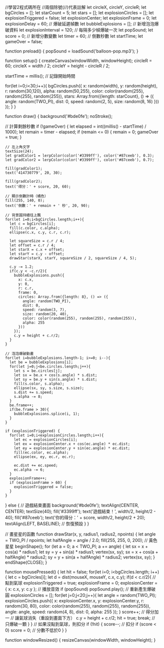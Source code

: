 //學習2程式碼所在
//兩個除號(//)代表註解
let circleX, circleY, circleR;
let bgCircles = [];
let starCount = 5;
let stars = [];
let explosionCircles = [];
let explosionTriggered = false;
let explosionCenter;
let explosionFrame = 0;
let explosionDelay = 60; // 爆破延遲幀數
let bubbleExplosions = []; // 新增泡泡爆破資料
let explosionInterval = 120; // 每隔多少幀爆破一次
let popSound;
let score = 0; // 新增分數變數
let timer = 60; // 倒數秒數
let startTime;
let gameOver = false;

function preload() {
  popSound = loadSound('balloon-pop.mp3');
}

function setup() {
  createCanvas(windowWidth, windowHeight);
  circleR = 60;
  circleX = width / 2;
  circleY = height - circleR / 2;

  startTime = millis(); // 記錄開始時間

  for(let i=0;i<30;i++){
    bgCircles.push({
      x: random(width),
      y: random(height),
      r: random(30,120),
      alpha: random(50,255),
      color: color(random(255), random(255), random(255)),
      stars: Array.from({length: starCount}, () => ({
        angle: random(TWO_PI),
        dist: 0,
        speed: random(2, 5),
        size: random(8, 16)
      }))
    });
  }
}

function draw() {
  background('#bde0fe');
  noStroke();

  // 計算剩餘秒數
  if (!gameOver) {
    let elapsed = int((millis() - startTime) / 1000);
    let remain = timer - elapsed;
    if (remain <= 0) {
      remain = 0;
      gameOver = true;
    }

    // 左上角文字
    textSize(24);
    let gradColor1 = lerpColor(color('#3399ff'), color('#87ceeb'), 0.3);
    let gradColor2 = lerpColor(color('#3399ff'), color('#87ceeb'), 0.7);

    fill(gradColor1);
    text('414730779', 20, 30);

    fill(gradColor2);
    text('得分：' + score, 20, 60);

    // 顯示倒數計時（橘色）
    fill(255, 140, 0);
    text('倒數：' + remain + ' 秒', 20, 90);

    // 背景圓持續往上飄
    for(let i=0;i<bgCircles.length;i++){
      let c = bgCircles[i];
      fill(c.color, c.alpha);
      ellipse(c.x, c.y, c.r, c.r);

      let squareSize = c.r / 4;
      let offset = c.r / 4;
      let starX = c.x + offset;
      let starY = c.y - offset;
      drawStar(starX, starY, squareSize / 2, squareSize / 4, 5);

      c.y -= 1.2;
      if(c.y < -c.r/2){
        bubbleExplosions.push({
          x: c.x,
          y: 0,
          r: c.r,
          frame: 0,
          circles: Array.from({length: 8}, () => ({
            angle: random(TWO_PI),
            dist: 0,
            speed: random(3, 7),
            size: random(20, 40),
            color: color(random(255), random(255), random(255)),
            alpha: 255
          }))
        });
        c.y = height + c.r/2;
      }
    }

    // 泡泡爆破動畫
    for(let i=bubbleExplosions.length-1; i>=0; i--){
      let be = bubbleExplosions[i];
      for(let j=0;j<be.circles.length;j++){
        let s = be.circles[j];
        let sx = be.x + cos(s.angle) * s.dist;
        let sy = be.y + sin(s.angle) * s.dist;
        fill(s.color, s.alpha);
        ellipse(sx, sy, s.size, s.size);
        s.dist += s.speed;
        s.alpha -= 8;
      }
      be.frame++;
      if(be.frame > 30){
        bubbleExplosions.splice(i, 1);
      }
    }

    if (explosionTriggered) {
      for(let i=0;i<explosionCircles.length;i++){
        let ec = explosionCircles[i];
        let ex = explosionCenter.x + cos(ec.angle) * ec.dist;
        let ey = explosionCenter.y + sin(ec.angle) * ec.dist;
        fill(ec.color, ec.alpha);
        ellipse(ex, ey, ec.r, ec.r);

        ec.dist += ec.speed;
        ec.alpha -= 6;
      }
      explosionFrame++;
      if (explosionFrame > 60) {
        explosionTriggered = false;
      }
    }
  } else {
    // 遊戲結束畫面
    background('#bde0fe');
    textAlign(CENTER, CENTER);
    textSize(40);
    fill('#3399ff');
    text('遊戲結束！', width/2, height/2 - 40);
    fill('#87ceeb');
    text('你的得分：' + score, width/2, height/2 + 20);
    textAlign(LEFT, BASELINE); // 恢復預設
  }
}

// 畫星星的函數
function drawStar(x, y, radius1, radius2, npoints) {
  let angle = TWO_PI / npoints;
  let halfAngle = angle / 2.0;
  fill(255, 255, 0, 200); // 黃色星星
  beginShape();
  for (let a = 0; a < TWO_PI; a += angle) {
    let sx = x + cos(a) * radius1;
    let sy = y + sin(a) * radius1;
    vertex(sx, sy);
    sx = x + cos(a + halfAngle) * radius2;
    sy = y + sin(a + halfAngle) * radius2;
    vertex(sx, sy);
  }
  endShape(CLOSE);
}

function mousePressed() {
  let hit = false;
  for(let i=0; i<bgCircles.length; i++){
    let c = bgCircles[i];
    let d = dist(mouseX, mouseY, c.x, c.y);
    if(d < c.r/2){
      // 點到氣球
      explosionTriggered = true;
      explosionFrame = 0;
      explosionCenter = { x: c.x, y: c.y };
      // 播放音效
      if (popSound) popSound.play();
      // 重新產生爆破圓
      explosionCircles = [];
      for(let j=0;j<20;j++){
        let angle = random(TWO_PI);
        explosionCircles.push({
          x: explosionCenter.x,
          y: explosionCenter.y,
          r: random(30, 80),
          color: color(random(255), random(255), random(255)),
          angle: angle,
          speed: random(4, 8),
          dist: 0,
          alpha: 255
        });
      }
      score++; // 得分加一
      // 讓氣球消失（重設到畫面下方）
      c.y = height + c.r/2;
      hit = true;
      break; // 只爆破一顆
    }
  }
  // 如果沒點到氣球，則扣分
  if (!hit) {
    score--; // 扣分
    if (score < 0) score = 0; // 分數不低於0
  }
}

function windowResized() {
  resizeCanvas(windowWidth, windowHeight);
}
